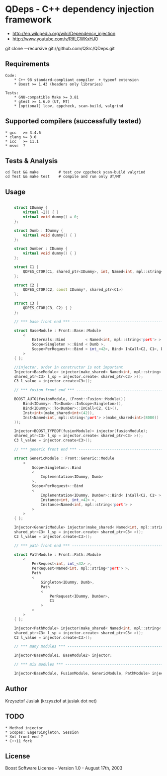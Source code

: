 QDeps - C++ dependency injection framework
================================
* http://en.wikipedia.org/wiki/Dependency_injection
* http://www.youtube.com/v/RlfLCWKxHJ0

git clone --recursive git://github.com/QSrc/QDeps.git

Requirements
------------
    Code:
        * C++ 98 standard-compliant compiler  + typeof extension
        * Boost >= 1.43 (headers only libraries)

    Tests:
        * GNU-compatible Make >= 3.81
        * gtest >= 1.6.0 (UT, MT)
        * [optional] lcov, cppcheck, scan-build, valgrind

Supported compilers (successfully tested)
------------
    * gcc   >= 3.4.6
    * clang >= 3.0
    * icc   >= 11.1
    * msvc  ?

Tests & Analysis
------------
    cd Test && make         # test cov cppcheck scan-build valgrind
    cd Test && make test    # compile and run only UT/MT

Usage
-----

``` C++

    struct IDummy {
        virtual ~I() { }
        virtual void dummy() = 0;
    };

    struct Dumb : IDummy {
        virtual void dummy() { }
    };

    struct Dumber : IDummy {
        virtual void dummy() { }
    };

    struct C1 {
        QDPES_CTOR(C1, shared_ptr<IDummy>, int, Named<int, mpl::string<'port'> >) { }
    };

    struct C2 {
        QDPES_CTOR(C2, const IDummy*, shared_ptr<C1>)
    };

    struct C3 {
        QDPES_CTOR(C3, C2) { }
    };

    // *** base front end *** ------------------------------------------------------------------

    struct BaseModule : Front::Base::Module
        <
            Externals::Bind         < Named<int, mpl::string<'port'> > >,
            Scope<Singleton >::Bind < Dumb >,
            Scope<PerRequest>::Bind < int_<42>, Bind< InCall<C2, C1>, Dumber> >
        >
    { };

    //injector, order in constructor is not important
    Injector<BaseModule> injector(make_shared< Named<int, mpl::string<'port'> >(8080));
    shared_ptr<C3> l_sp = injector.create< shared_ptr<C3> >();
    C3 l_value = injector.create<C3>();

    // *** fusion front end *** ----------------------------------------------------------------

    BOOST_AUTO(fusionModule, (Front::Fusion::Module()(
        Bind<IDummy>::To<Dumb>::InScope<Singleton>(),
        Bind<IDummy>::To<Dumber>::InCall<C2, C1>(),
        Inst<int>(make_shared<int>(42)),
        Inst<Named<int, mpl::string<'port'> >(make_shared<int>(8080))
    ));

    Injector<BOOST_TYPEOF(fusionModule)> injector(fusionModule);
    shared_ptr<C3> l_sp = injector.create< shared_ptr<C3> >();
    C3 l_value = injector.create<C3>();

    // *** generic front end *** ---------------------------------------------------------------

    struct GenericModule : Front::Generic::Module
        <
            Scope<Singleton>::Bind
            <
                Implementation<IDummy, Dumb>
            >,
            Scope<PerRequest>::Bind
            <
                Implementation<IDummy, Dumber>::Bind< InCall<C2, C1> >,
                Instance<int, int_<42> >,
                Instance<Named<int, mpl::string<'port'> >
            >
        >
    { };

    Injector<GenericModule> injector(make_shared< Named<int, mpl::string<'port'> >(8080));
    shared_ptr<C3> l_sp = injector.create< shared_ptr<C3> >();
    C3 l_value = injector.create<C3>();

    // *** path front end *** ------------------------------------------------------------------

    struct PathModule : Front::Path::Module
        <
            PerRequest<int, int_<42> >,
            PerRequest<Named<int, mpl::string<'port'> >,
            Path
            <
                Singleton<IDummy, Dumb>,
                Path
                <
                    PerRequest<IDummy, Dumber>,
                    C1
                >
            >
        >
    { };

    Injector<PathModule> injector(make_shared< Named<int, mpl::string<'port'> >(8080));
    shared_ptr<C3> l_sp = injector.create< shared_ptr<C3> >();
    C3 l_value = injector.create<C3>();

    // *** many modules *** --------------------------------------------------------------------

    Injector<BaseModule1, BaseModule2> injector;

    // *** mix modules *** ---------------------------------------------------------------------

    Injector<BaseModule, FusionModule, GenericModule, PathModule> injector;

```

Author
------
Krzysztof Jusiak (krzysztof at jusiak dot net)

TODO
------
    * Method injector
    * Scopes: EagerSingleton, Session
    * Xml front end ?
    * C++11 fork

License
-------
Boost Software License - Version 1.0 - August 17th, 2003

